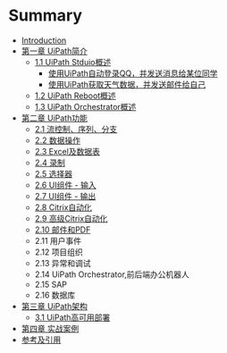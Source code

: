 # Summary

* [Introduction](README.md)
* [第一章 UiPath简介](chapter1.md)
  * [1.1 UiPath Stduio概述 ](shi-yong-uipath-stduio-lu-zhi-liu-cheng.md)
    * [使用UiPath自动登录QQ，并发送消息给某位同学](shi-yong-uipath-stduio-lu-zhi-liu-cheng/shi-yong-uipath-zi-dong-deng-lu-qq-ff0c-bing-fa-song-xiao-xi-gei-mou-wei-tong-xue.md)
    * [使用UiPath获取天气数据，并发送邮件给自己](shi-yong-uipath-stduio-lu-zhi-liu-cheng/shi-yong-uipath-huo-qu-tian-qi-shu-ju-ff0c-bing-fa-song-you-jian-gei-zi-ji.md)
  * [1.2 UiPath Reboot概述](uipath-reboot.md)
  * [1.3 UiPath Orchestrator概述](uipath-orchestrator.md)
* [第二章 UiPath功能](di-er-zhang-uipath-gong-neng.md)
  * [2.1 流控制、序列、分支](liu-kong-zhi-ff0c-xu-lie-ff0c-fen-zhi.md)
  * [2.2 数据操作](22-shu-ju-cao-zuo.md)
  * [2.3 Excel及数据表](23-excelji-shu-ju-biao.md)
  * [2.4 录制](24-lu-zhi.md)
  * [2.5 选择器](25-xuan-ze-qi.md)
  * [2.6 UI组件 - 输入](26-uizu-jian-shu-ru.md)
  * [2.7 UI组件 -  输出](27-uizu-jian-shu-chu.md)
  * [2.8 Citrix自动化](28-tu-pian-ji-wen-ben-zi-dong-hua.md)
  * [2.9 高级Citrix自动化](29-gao-ji-citrix-zi-dong-hua.md)
  * [2.10 邮件和PDF](210-you-jian-he-pdf.md)
  * 2.11 用户事件
  * 2.12 项目组织
  * 2.13 异常和调试
  * 2.14 UiPath Orchestrator,前后端办公机器人
  * 2.15 SAP
  * 2.16 数据库
* [第三章 UiPath架构](di-san-zhang-uipath-jia-gou.md)
  * [3.1 UiPath高可用部署](uipathgao-ke-yong-bu-shu.md)
* [第四章 实战案例](di-si-zhang-shi-zhan-an-li.md)
* [参考及引用](can-kao-ji-yin-yong.md)

